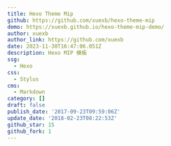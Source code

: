 ```yaml
---
title: Hexo Theme Mip
github: https://github.com/xuexb/hexo-theme-mip
demo: https://xuexb.github.io/hexo-theme-mip-demo/
author: xuexb
author_link: https://github.com/xuexb
date: 2023-11-30T16:47:06.051Z
description: Hexo MIP 模板
ssg:
  - Hexo
css:
  - Stylus
cms:
  - Markdown
category: []
draft: false
publish_date: '2017-09-23T09:59:06Z'
update_date: '2018-02-23T08:22:53Z'
github_star: 15
github_fork: 1
---
```

